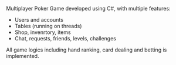 Multiplayer Poker Game developed using C#, with multiple features:
- Users and accounts
- Tables (running on threads)
- Shop, invenrtory, items
- Chat, requests, friends, levels, challenges

All game logics including hand ranking, card dealing and betting is implemented.
